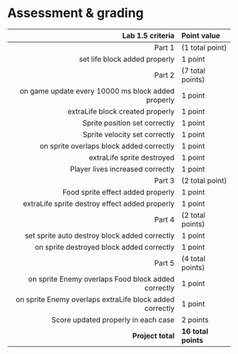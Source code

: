 # Assessment & grading

Lab 1.5 criteria|Point value 
-:|:-
Part 1|(1 total point)
set life block added properly|1 point
Part 2|(7 total points)
on game update every 10000 ms block added properly|1 point
extraLife block created properly|1 point
Sprite position set correctly|1 point
Sprite velocity set correctly|1 point
on sprite overlaps block added correctly|1 point
extraLife sprite destroyed|1 point
Player lives increased correctly|1 point
Part 3|(2 total point)
Food sprite effect added properly|1 point
extraLife sprite destroy effect added properly|1 point
Part 4|(2 total points)
set sprite auto destroy block added correctly|1 point
on sprite destroyed block added correctly|1 point
Part 5|(4 total points)
on sprite Enemy overlaps Food block added correctly|1 point
on sprite Enemy overlaps extraLife block added correctly|1 point
Score updated properly in each case|2 points
**Project total**|**16 total points**
